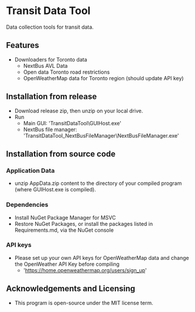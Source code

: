 # Transit Data Tool
Data collection tools for transit data.

## Features
- Downloaders for Toronto data
	- NextBus AVL Data
	- Open data Toronto road restrictions
	- OpenWeatherMap data for Toronto region (should update API key)

## Installation from release
- Download release zip, then unzip on your local drive.
- Run
	- Main GUI: 'TransitDataTool\GUIHost.exe'
	- NextBus file manager: 'TransitDataTool_NextBusFileManager\NextBusFileManager.exe'
	
## Installation from source code
### Application Data
- unzip AppData.zip content to the directory of your compiled program (where GUIHost.exe is compiled).
### Dependencies
- Install NuGet Package Manager for MSVC
- Restore NuGet Packages, or install the packages listed in Requirements.md, via the NuGet console
### API keys
- Please set up your own API keys for OpenWeatherMap data and change the OpenWeather API Key before compiling
	- 'https://home.openweathermap.org/users/sign_up'
	
## Acknowledgements and Licensing
- This program is open-source under the MIT license term.
